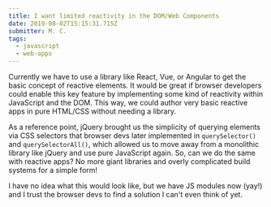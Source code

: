 ```yaml
---
title: I want limited reactivity in the DOM/Web Components
date: 2019-08-02T15:15:31.715Z
submitter: M. C.
tags:
  - javascript
  - web-apps
---
```


Currently we have to use a library like React, Vue, or Angular to get the basic concept of reactive elements. It would be great if browser developers could enable this key feature by implementing some kind of reactivity within JavaScript and the DOM. This way, we could author very basic reactive apps in pure HTML/CSS without needing a library.

As a reference point, jQuery brought us the simplicity of querying elements via CSS selectors that browser devs later implemented in `querySelector()` and `querySelectorAll()`, which allowed us to move away from a monolithic library like jQuery and use pure JavaScript again. So, can we do the same with reactive apps? No more giant libraries and overly complicated build systems for a simple form!

I have no idea what this would look like, but we have JS modules now (yay!) and I trust the browser devs to find a solution I can't even think of yet.
